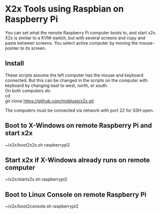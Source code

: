 # X2x Tools using Raspbian on Raspberry Pi
You can set what the remote Raspberry Pi computer boots to, and start x2x. X2x is similar to a KVM-switch,
but with several screens and copy and paste between screens. You select active computer by moving the 
mouse-pointer to its screen.

## Install
These scripts assume the left computer has the mouse and keyboard connected. But this can be changed in 
the scripts on the computer with keyboard by changing east to west, north, or south.  
On both computers do:  
cd  
git clone https://github.com/mobluse/x2x.git  

The computers must be connected via network with port 22 for SSH open.

## Boot to X-Windows on remote Raspberry Pi and start x2x
~/x2x/boot2x2x.sh raspberrypi2

## Start x2x if X-Windows already runs on remote computer
~/x2x/startx2x.sh raspberrypi2

## Boot to Linux Console on remote Raspberry Pi
~/x2x/boot2console.sh raspberrypi2

